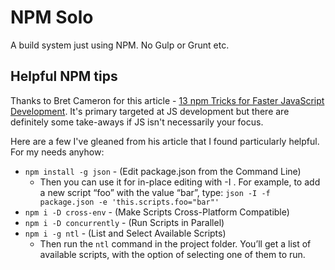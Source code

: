 # NPM Solo
A build system just using NPM. No Gulp or Grunt etc.

## Helpful NPM tips

Thanks to Bret Cameron for this article - [13 npm Tricks for Faster JavaScript Development](https://medium.com/@bretcameron/13-npm-tricks-for-faster-javascript-development-4fe2a83f87a2). It's primary targeted at JS development but there are definitely some take-aways if JS isn't necessarily your focus.

Here are a few I've gleaned from his article that I found particularly helpful. For my needs anyhow:

* `npm install -g json` - (Edit package.json from the Command Line)
  * Then you can use it for in-place editing with -I . For example, to add a new script “foo” with the value “bar”, type: `json -I -f package.json -e 'this.scripts.foo="bar"'`
* `npm i -D cross-env` - (Make Scripts Cross-Platform Compatible)
* `npm i -D concurrently` - (Run Scripts in Parallel)
* `npm i -g ntl` - (List and Select Available Scripts)
  * Then run the `ntl` command in the project folder. You’ll get a list of available scripts, with the option of selecting one of them to run.
